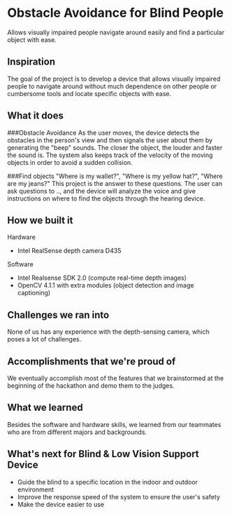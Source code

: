 # Obstacle Avoidance for Blind People
Allows visually impaired people navigate around easily and find a particular object with ease.

## Inspiration
The goal of the project is to develop a device that allows visually impaired people to navigate around without much dependence on other people or cumbersome tools and locate specific objects with ease.

## What it does
###Obstacle Avoidance
As the user moves, the device detects the obstacles in the person's view and then signals the user about them by generating the "beep" sounds. The closer the object, the louder and faster the sound is. The system also keeps track of the velocity of the moving objects in order to avoid a sudden collision.

###Find objects
"Where is my wallet?", "Where is my yellow hat?", "Where are my jeans?"
This project is the answer to these questions. The user can ask questions to .., and the device will analyze the voice and give instructions on where to find the objects through the hearing device.

## How we built it
Hardware
- Intel RealSense depth camera D435

Software
- Intel Realsense SDK 2.0 (compute real-time depth images)
- OpenCV 4.1.1 with extra modules (object detection and image captioning)

## Challenges we ran into
None of us has any experience with the depth-sensing camera, which poses a lot of challenges. 

## Accomplishments that we're proud of
We eventually accomplish most of the features that we brainstormed at the beginning of the hackathon and demo them to the judges. 

## What we learned
Besides the software and hardware skills, we learned from our teammates who are from different majors and backgrounds. 

## What's next for Blind & Low Vision Support Device
- Guide the blind to a specific location in the indoor and outdoor environment 
- Improve the response speed of the system to ensure the user's safety
- Make the device easier to use
